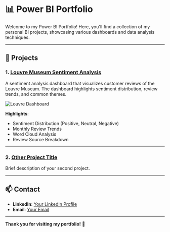 # 📊 Power BI Portfolio

Welcome to my Power BI Portfolio! Here, you'll find a collection of my personal BI projects, showcasing various dashboards and data analysis techniques.

---

## 🚀 **Projects**

### 1. [Louvre Museum Sentiment Analysis](./sentiment_analysis_dashboard) 

A sentiment analysis dashboard that visualizes customer reviews of the Louvre Museum. The dashboard highlights sentiment distribution, review trends, and common themes.

![Louvre Dashboard](./Louvre-Sentiment-Analysis/dashboard_screenshot.png)

**Highlights**:
- Sentiment Distribution (Positive, Neutral, Negative)
- Monthly Review Trends
- Word Cloud Analysis
- Review Source Breakdown

---

### 2. [Other Project Title](./Other-Project/README.md)

Brief description of your second project.

---

## 📫 **Contact**

- **LinkedIn**: [Your LinkedIn Profile](#)
- **Email**: [Your Email](mailto:youremail@example.com)

---

**Thank you for visiting my portfolio!** 🚀
